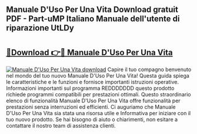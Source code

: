 ## Manuale D'Uso Per Una Vita Download gratuit PDF - Part-uMP Italiano Manuale dell'utente di riparazione UtLDy

# <h2><a href="http://dfaei4q.blite.top/?on=Manuale+D%27Uso+Per+Una+Vita">🔗Download 👉🔴 Manuale D'Uso Per Una Vita</a></h2>

[![Manuale D'Uso Per Una Vita download](https://i.imgur.com/lujVjoI.png)](http://dfaei4q.blite.top/?on=Manuale+D%27Uso+Per+Una+Vita)
Capire il tuo compagno benvenuto nel mondo del tuo nuovo Manuale D'Uso Per Una Vita! Questa guida spiega le caratteristiche e le funzioni e fornisce importanti istruzioni operative. Informazioni importanti sul programma REDDDDDDD questo prodotto richiede programmi compatibili per prestazioni ottimali. Questo straordinario elenco di funzionalità Manuale D'Uso Per Una Vita offre funzionalità per prestazioni senza interruzioni ed efficienti. Ci auguriamo che Manuale D'Uso Per Una Vita sia stata una risorsa utile e Informativa per iniziare con il tuo nuovo prodotto. Se hai bisogno di aiuto o chiarimenti, non esitare a contattare il nostro team di assistenza clienti.
